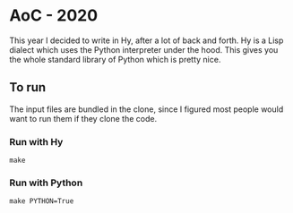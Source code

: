 # AoC - 2020
This year I decided to write in Hy, after a lot of back and forth. Hy is a Lisp dialect which uses the Python interpreter under the hood. This gives you the whole standard library of Python which is pretty nice.

## To run
The input files are bundled in the clone, since I figured most people would
want to run them if they clone the code.

### Run with Hy
```
make
```

### Run with Python
```
make PYTHON=True
```
